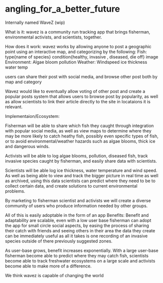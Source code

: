# angling_for_a_better_future
Internally named WaveZ (wip)

What is it:
wavez is a community run tracking app that brings fisherman, environmental activists, and scientists, together.

How does it work:
wavez works by allowing anyone to post a geographic point using an interactive map, and categorizing by the following:
Fish:
	type{name of species}
	condition{healthy, invasive , diseased, die off}
	image
Environment:
	Algae bloom
	pollution
Weather:
	Windspeed
	ice thickness
	water temp	

users can share their post with social media, and browse other post both by map and category  

Wavez would like to eventually allow voting of other post and create a popular posts system that allows users to browse post by popularity, as well as allow scientists to link their article directly to the site in locataions it is relevant.


Implementaion/Ecosystem:

Fisherman will be able to share which fish they caught through integration with popular social media, as well as view maps to determine where they may be more likely to catch heathy fish, possibly even specific types of fish, or to avoid environmental/weather hazards such as algae blooms, thick ice and dangerous winds.

Activists will be able to log algae blooms, pollution, diseased fish, track invasive species caught by fisherman, and easily share data with scientists.

Scientists will be able log ice thickness, water temperature and wind speed. As well as being able to view and track the bigger picture in real time as well as archived, using this data scientists can predict where they need to be to collect certain data, and create solutions to current environmental problems.

By marketing to fisherman scientist and activists we will create a diverse community of users who produce information needed by other groups.

All of this is easily adoptable in the form of an app
Benefits:
	Benefit and adaptability are scalable, even with a low user base fisherman can adopt the app for small circle social aspects, by easing the process of sharing their catch with friends and seeing others in their area the data they create can be immediately useful as all it takes is one recording of an invasive species outside of there previously suggested zones.

As user-base grows, benefit increases exponentially. With a large user-base fisherman become able to predict where they may catch fish, scientists become able to track freshwater ecosystems on a large scale and activists become able to make more of a difference.


We think wavez is capable of changing the world

